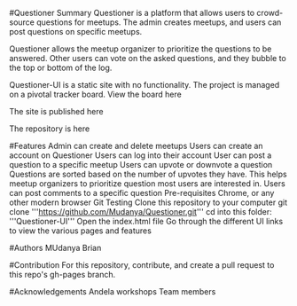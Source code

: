 #Questioner
Summary
Questioner is a platform that allows users to crowd-source questions for meetups. The admin creates meetups, and users can post questions on specific meetups.

Questioner allows the meetup organizer to prioritize the questions to be answered. Other users can vote on the asked questions, and they bubble to the top or bottom of the log.

Questioner-UI is a static site with no functionality. The project is managed on a pivotal tracker board. View the board here

The site is published here

The repository is here

#Features
Admin can create and delete meetups
Users can create an account on Questioner
Users can log into their account
User can post a question to a specific meetup
Users can upvote or downvote a question
Questions are sorted based on the number of upvotes they have. This helps meetup organizers to prioritize question most users are interested in.
Users can post comments to a specific question
Pre-requisites
Chrome, or any other modern browser
Git
Testing
Clone this repository to your computer git clone '''https://github.com/Mudanya/Questioner.git'''
cd into this folder: '''Questioner-UI'''
Open the index.html file
Go through the different UI links to view the various pages and features

#Authors
MUdanya Brian

#Contribution
For this repository, contribute, and create a pull request to this repo's gh-pages branch.

#Acknowledgements
Andela workshops
Team members

